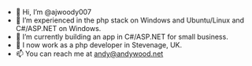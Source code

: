 - 👋 Hi, I’m @ajwoody007
- 👀 I’m experienced in the php stack on Windows and Ubuntu/Linux and C#/ASP.NET on Windows.
- 🌱 I’m currently building an app in C#/ASP.NET for small business.
- 💞️ I now work as a php developer in Stevenage, UK.
- 📫 You can reach me at andy@andywood.net

<!---
ajwoody007/ajwoody007 is a ✨ special ✨ repository because its `README.md` (this file) appears on your GitHub profile.
You can click the Preview link to take a look at your changes.
--->
